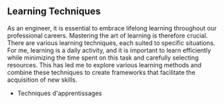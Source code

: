 ## Learning Techniques

As an engineer, it is essential to embrace lifelong learning throughout our professional careers. Mastering the art of learning is therefore crucial. There are various learning techniques, each suited to specific situations. For me, learning is a daily activity, and it is important to learn efficiently while minimizing the time spent on this task and carefully selecting resources. This has led me to explore various learning methods and combine these techniques to create frameworks that facilitate the acquisition of new skills.

- Techniques d'apprentissages
